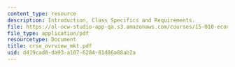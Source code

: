 ```yaml
---
content_type: resource
description: Introduction, Class Specifics and Requirements.
file: https://ol-ocw-studio-app-qa.s3.amazonaws.com/courses/15-010-economic-analysis-for-business-decisions-fall-2004/d419cad8da93a107628481d86a08ab2a_crse_ovrview_mkt.pdf
file_type: application/pdf
resourcetype: Document
title: crse_ovrview_mkt.pdf
uid: d419cad8-da93-a107-6284-81d86a08ab2a
---
```

